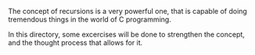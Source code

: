 
The concept of recursions is a very powerful one,
that is capable of doing tremendous things in the world of C programming.

In this directory, some excercises will be done to strengthen the concept, and the thought process that allows for it.

